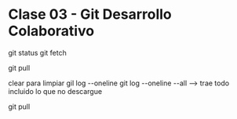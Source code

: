 # Clase 03 - Git Desarrollo Colaborativo

git status
git fetch

git pull

clear para limpiar 
gil log --oneline
git log --oneline --all  --> trae todo incluido lo que no descargue

git pull

